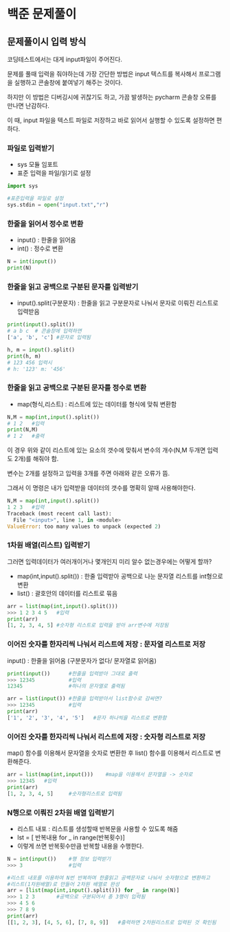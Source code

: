 # 백준 문제풀이

## 문제풀이시 입력 방식

코딩테스트에서는 대게 input파일이 주어진다.  
  
문제를 풀때 입력을 줘야하는데 가장 간단한 방법은 input 텍스트를 복사해서 프로그램을 실행하고 콘솔창에 붙여넣기 해주는 것이다.  

하지만 이 방법은 디버깅시에 귀찮기도 하고, 가끔 발생하는 pycharm 콘솔창 오류를 만나면 난감하다.  

이 때, input 파일을 텍스트 파일로 저장하고 바로 읽어서 실행할 수 있도록 설정하면 편하다.

### 파일로 입력받기
- sys 모듈 임포트
- 표준 입력을 파일/읽기로 설정

```python
import sys

#표준입력을 파일로 설정
sys.stdin = open("input.txt","r")
```

### 한줄을 읽어서 정수로 변환
- input()  : 한줄을 읽어옴
- int() : 정수로 변환

```python
N = int(input())
print(N)
```

### 한줄을 읽고 공백으로 구분된 문자를 입력받기

- input().split(구분문자) : 한줄을 읽고 구분문자로 나눠서 문자로 이뤄진 리스트로 입력받음

```python
print(input().split())
# a b c  # 콘솔창에 입력하면
['a', 'b', 'c']	#문자로 입력됨

h, m = input().split()
print(h, m)
# 123 456 입력시
# h: '123' m: '456'
```

### 한줄을 읽고 공백으로 구분된 문자를 정수로 변환

- map(형식,리스트) : 리스트에 있는 데이터를 형식에 맞춰 변환함

```python
N,M = map(int,input().split())
# 1 2	#입력
print(N,M)
# 1 2	#출력
```

이 경우 위와 같이 리스트에 있는 요소의 갯수에 맞춰서 변수의 개수(N,M 두개면 입력도 2개)를 해줘야 함.

변수는 2개를 설정하고 입력을 3개를 주면 아래와 같은 오류가 뜸.

그래서 이 명령은 내가 입력받을 데이터의 갯수를 명확히 알때 사용해야한다.

```python
N,M = map(int,input().split())
1 2 3	#입력
Traceback (most recent call last):
  File "<input>", line 1, in <module>
ValueError: too many values to unpack (expected 2)
```
### 1차원 배열(리스트) 입력받기

그러면 입력데이터가 여러개이거나 몇개인지 미리 알수 없는경우에는 어떻게 할까?

- map(int,input().split()) : 한줄 입력받아 공백으로 나눈 문자열 리스트를 int형으로 변환
- list() : 괄호안의 데이터를 리스트로 묶음

```python
arr = list(map(int,input().split()))
>>> 1 2 3 4 5	#입력
print(arr)
[1, 2, 3, 4, 5] #숫자형 리스트로 입력을 받아 arr변수에 저장됨
```

### 이어진 숫자를 한자리씩 나눠서 리스트에 저장 : 문자열 리스트로 저장

input() : 한줄을 읽어옴 (구분문자가 없다/ 문자열로 읽어옴)

```python
print(input())		#한줄을 입력받아 그대로 출력
>>> 12345			#입력
12345				#하나의 문자열로 출력됨

arr = list(input())	#한줄을 입력받아서 list함수로 감싸면?
>>> 12345			#입력
print(arr)
['1', '2', '3', '4', '5']	#문자 하나씩을 리스트로 변환함
```

### 이어진 숫자를 한자리씩 나눠서 리스트에 저장 : 숫자형 리스트로 저장
map() 함수를 이용해서 문자열을 숫자로 변환한 후 list() 함수를 이용해서 리스트로 변환해준다.

```python
arr = list(map(int,input()))	#map을 이용해서 문자열을 -> 숫자로
>>> 12345	#입력
print(arr)
[1, 2, 3, 4, 5]		#숫자형리스트로 입력됨
```

### N행으로 이뤄진 2차원 배열 입력받기
- 리스트 내포 : 리스트를 생성할때 반복문을 사용할 수 있도록 해줌
- lst = [ 반복내용 for _ in range(반복횟수)]
- 이렇게 쓰면 반복횟수만큼 반복할 내용을 수행한다.

```python
N = int(input())	#행 정보 입력받기
>>> 3				#입력

#리스트 내포를 이용하여 N번 반복하며 한줄읽고 공백문자로 나눠서 숫자형으로 변환하고
#리스트(1차원배열)로 만들어 2차원 배열로 완성
arr = [list(map(int,input().split())) for _ in range(N)]	
>>> 1 2 3		#공백으로 구분되어서 총 3행이 입력됨
>>> 4 5 6
>>> 7 8 9
print(arr)
[[1, 2, 3], [4, 5, 6], [7, 8, 9]]	#출력하면 2차원리스트로 입력된 것 확인됨
```